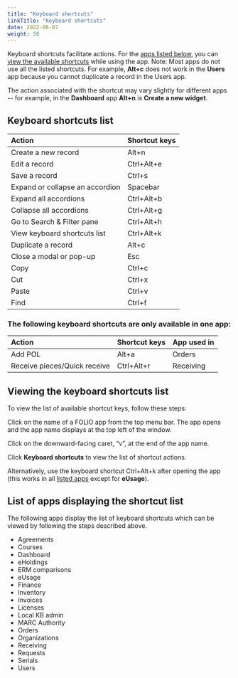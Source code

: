 ```yaml
---
title: "Keyboard shortcuts"
linkTitle: "Keyboard shortcuts"
date: 2022-06-07
weight: 50
---
```


Keyboard shortcuts facilitate actions. For the [apps listed below](#list-of-apps-displaying-the-shortcut-list), you can [view the available shortcuts](#viewing-the-keyboard-shortcuts-list) while using the app. Note: Most apps do not use all the listed shortcuts. For example, **Alt+c** does not work in the **Users** app because you cannot duplicate a record in the Users app. 

The action associated with the shortcut may vary slightly for different apps -- for example, in the **Dashboard** app **Alt+n** is **Create a new widget**.

## Keyboard shortcuts list
 
| Action                           | Shortcut keys |
| :------------------------------- | :------------ |
| Create a new record             | Alt+n         |
| Edit a record                    | Ctrl+Alt+e    |
| Save a record                    | Ctrl+s        |
| Expand or collapse an accordion  | Spacebar      |
| Expand all accordions            | Ctrl+Alt+b    |
| Collapse all accordions          | Ctrl+Alt+g    |
| Go to Search & Filter pane       | Ctrl+Alt+h    |
| View keyboard shortcuts list     | Ctrl+Alt+k    |
| Duplicate a record               | Alt+c         |
| Close a modal or pop-up          | Esc           |
| Copy                             | Ctrl+c        |
| Cut                              | Ctrl+x        |
| Paste                            | Ctrl+v        |
| Find                             | Ctrl+f        |
 
### The following keyboard shortcuts are only available in one app:

| Action                       | Shortcut keys | App used in |
|:-----------------------------|:--------------|:------------|
| Add POL                      | Alt+a         | Orders      |
| Receive pieces/Quick receive | Ctrl+Alt+r    | Receiving   |


## Viewing the keyboard shortcuts list 

To view the list of available shortcut keys, follow these steps:
 
Click on the name of a FOLIO app from the top menu bar.  The app opens and the app name displays at the top left of the window.
 
Click on the downward-facing caret, “v”, at the end of the app name.  
 
Click **Keyboard shortcuts** to view the list of shortcut actions.

Alternatively, use the keyboard shortcut Ctrl+Alt+k after opening the app (this works in all [listed apps](#list-of-apps-displaying-the-shortcut-list) except for **eUsage**).

## List of apps displaying the shortcut list

The following apps display the list of keyboard shortcuts which can be viewed by following the steps described above.  

*   Agreements
*   Courses
*   Dashboard
*   eHoldings
*   ERM comparisons
*   eUsage
*   Finance
*   Inventory
*   Invoices
*   Licenses
*   Local KB admin
*   MARC Authority
*   Orders
*   Organizations
*   Receiving
*   Requests
*   Serials
*   Users
